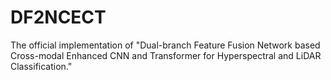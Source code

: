 # DF2NCECT
 The official implementation of "Dual-branch Feature Fusion Network based Cross-modal Enhanced CNN and Transformer for Hyperspectral and LiDAR Classification."
